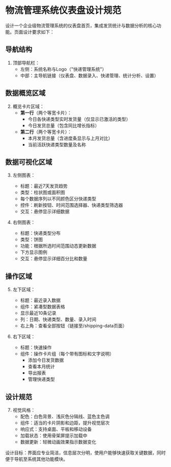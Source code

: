 # 物流管理系统仪表盘设计规范

设计一个企业级物流管理系统的仪表盘首页，集成发货统计与数据分析的核心功能。页面设计要求如下：

## 导航结构

1. 顶部导航栏：
   - 左侧：系统名称与Logo（"快递管理系统"）
   - 中部：主导航链接（仪表盘、数据录入、快递管理、统计分析、设置）

## 数据概览区域

2. 概览卡片区域：
   - **第一行**（两个等宽卡片）：
     - 今日各快递类型实时发货量（仅显示已激活的类型）
     - 今日发货总量（包含同比增长指标）
   - **第二行**（两个等宽卡片）：
     - 本月发货总量（含进度条显示与上月对比）
     - 当前活跃快递类型数量及名称

## 数据可视化区域

3. 左侧图表：
   - 标题：最近7天发货趋势
   - 类型：柱状图或面积图
   - 每个数据序列以不同颜色区分快递类型
   - 控件：刷新按钮、时间范围选择器、快递类型筛选器
   - 交互：悬停显示详细数据

4. 右侧图表：
   - 标题：快递类型分布
   - 类型：饼图
   - 功能：根据所选时间范围动态更新数据
   - 下方显示图例
   - 交互：悬停显示详细百分比和数量

## 操作区域

5. 左下区域：
   - 标题：最近录入数据
   - 组件：紧凑型数据表格
   - 显示最近10条记录
   - 列：日期、快递类型、数量、录入时间
   - 右上角：查看全部按钮（链接至/shipping-data页面）

6. 右下区域：
   - 标题：快速操作
   - 组件：操作卡片组（每个带有图标和文字说明）
     - 添加今日发货数据
     - 查看本月统计
     - 导出报表
     - 管理快递类型

## 设计规范

7. 视觉风格：
   - 配色：白色背景、浅灰色分隔线、蓝色主色调
   - 组件：适当的卡片阴影和边距，提升视觉层次
   - 响应式：支持桌面、平板和移动设备
   - 加载状态：使用骨架屏提示加载中
   - 数据更新：轻微动画效果指示数据变化

设计目标：界面应专业简洁，信息层次分明，使用户能够快速获取关键数据，同时便于导航至系统其他功能模块。 